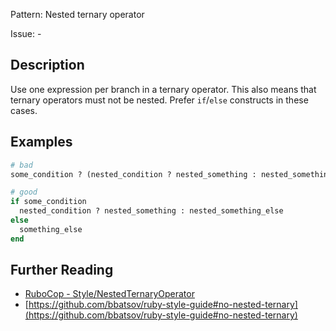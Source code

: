 Pattern: Nested ternary operator

Issue: -

## Description

Use one expression per branch in a ternary operator. This also means that ternary operators must not be nested. Prefer `if`/`else` constructs in these cases.

## Examples

```ruby
# bad
some_condition ? (nested_condition ? nested_something : nested_something_else) : something_else

# good
if some_condition
  nested_condition ? nested_something : nested_something_else
else
  something_else
end
```

## Further Reading

* [RuboCop - Style/NestedTernaryOperator](https://docs.rubocop.org/rubocop/cops_style.html#stylenestedternaryoperator)
* [https://github.com/bbatsov/ruby-style-guide#no-nested-ternary](https://github.com/bbatsov/ruby-style-guide#no-nested-ternary)
